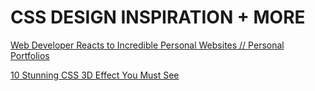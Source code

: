 # CSS DESIGN INSPIRATION + MORE

[Web Developer Reacts to Incredible Personal Websites // Personal Portfolios](https://www.youtube.com/watch?v=BZqzhmlTkAc)

[10 Stunning CSS 3D Effect You Must See](https://www.youtube.com/watch?v=bjUoQbSJDJs)
